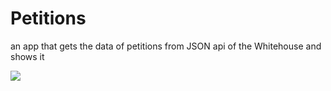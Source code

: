 # Petitions
an app that gets the data of petitions from JSON api of the Whitehouse and shows it

![](https://github.com/AmrFiqi/Petitions/blob/main/Petitions.gif)
